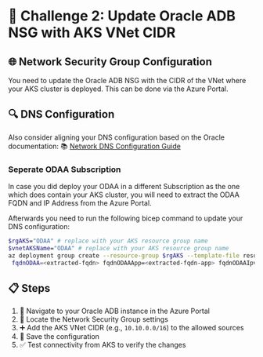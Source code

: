 # 🔐 Challenge 2: Update Oracle ADB NSG with AKS VNet CIDR

## 🌐 Network Security Group Configuration

You need to update the Oracle ADB NSG with the CIDR of the VNet where your AKS cluster is deployed. This can be done via the Azure Portal.

## 🔍 DNS Configuration

Also consider aligning your DNS configuration based on the Oracle documentation:
📚 [Network DNS Configuration Guide](https://docs.oracle.com/en-us/iaas/Content/database-at-azure/network-dns.htm)

### Seperate ODAA Subscription

In case you did deploy your ODAA in a different Subscription as the one which does contain your AKS cluster, you will need to extract the ODAA FQDN and IP Address from the Azure Portal.

Afterwards you need to run the following bicep command to update your DNS configuration:

```bash
$rgAKS="ODAA" # replace with your AKS resource group name
$vnetAKSName="ODAA" # replace with your AKS resource group name
az deployment group create --resource-group $rgAKS --template-file resources/infra/bicep/dns.bicep -p vnetAKSName=$vnetAKSName
 fqdnODAA=<extracted-fqdn> fqdnODAAApp=<extracted-fqdn-app> fqdnODAAIpv4=<extracted-ipv4>
```

## 📋 Steps

1. 🎯 Navigate to your Oracle ADB instance in the Azure Portal
2. 🔧 Locate the Network Security Group settings
3. ➕ Add the AKS VNet CIDR (e.g., `10.10.0.0/16`) to the allowed sources
4. 💾 Save the configuration
5. ✅ Test connectivity from AKS to verify the changes
